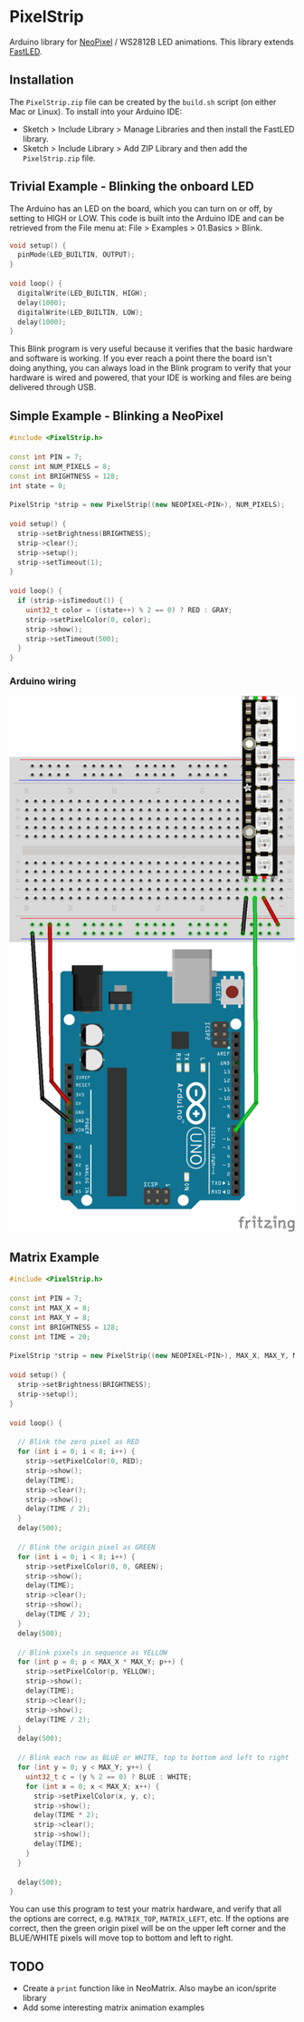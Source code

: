 # PixelStrip
Arduino library for [NeoPixel](https://learn.adafruit.com/adafruit-neopixel-uberguide/the-magic-of-neopixels) / WS2812B LED animations.  This library extends  [FastLED](https://fastled.io/).

## Installation
The `PixelStrip.zip` file can be created by the `build.sh` script (on either Mac or Linux).  To install into your Arduino IDE:

* Sketch > Include Library > Manage Libraries and then install the FastLED library.
* Sketch > Include Library > Add ZIP Library and then add the `PixelStrip.zip` file.

## Trivial Example - Blinking the onboard LED

The Arduino has an LED on the board, which you can turn on or off, by setting to HIGH or LOW.  This code is built into the Arduino IDE and can be retrieved from the File menu at:  File > Examples > 01.Basics > Blink.

```c++
void setup() {
  pinMode(LED_BUILTIN, OUTPUT);
}

void loop() {
  digitalWrite(LED_BUILTIN, HIGH); 
  delay(1000);       
  digitalWrite(LED_BUILTIN, LOW);
  delay(1000);
}
```

This Blink program is very useful because it verifies that the basic hardware and software is working.  If you ever reach a point there the board isn't doing anything, you can always load in the Blink program to verify that your hardware is wired and powered, that your IDE is working and files are being delivered through USB.

## Simple Example - Blinking a NeoPixel

```c++
#include <PixelStrip.h>

const int PIN = 7;
const int NUM_PIXELS = 8;
const int BRIGHTNESS = 128;
int state = 0;

PixelStrip *strip = new PixelStrip((new NEOPIXEL<PIN>), NUM_PIXELS);

void setup() {
  strip->setBrightness(BRIGHTNESS);
  strip->clear();
  strip->setup();
  strip->setTimeout(1);
}

void loop() {
  if (strip->isTimedout()) {
    uint32_t color = ((state++) % 2 == 0) ? RED : GRAY;
    strip->setPixelColor(0, color);
    strip->show();
    strip->setTimeout(500);
  }
}
```

### Arduino wiring

![Uno setup](uno_setup.png)

## Matrix Example

```c++
#include <PixelStrip.h>

const int PIN = 7;
const int MAX_X = 8;
const int MAX_Y = 8;
const int BRIGHTNESS = 128;
const int TIME = 20;

PixelStrip *strip = new PixelStrip((new NEOPIXEL<PIN>), MAX_X, MAX_Y, MATRIX_TOP | MATRIX_LEFT);

void setup() {
  strip->setBrightness(BRIGHTNESS);
  strip->setup();
}

void loop() {

  // Blink the zero pixel as RED
  for (int i = 0; i < 8; i++) {
    strip->setPixelColor(0, RED);
    strip->show();
    delay(TIME);
    strip->clear();
    strip->show();
    delay(TIME / 2);
  }
  delay(500);

  // Blink the origin pixel as GREEN
  for (int i = 0; i < 8; i++) {
    strip->setPixelColor(0, 0, GREEN);
    strip->show();
    delay(TIME);
    strip->clear();
    strip->show();
    delay(TIME / 2);
  }
  delay(500);

  // Blink pixels in sequence as YELLOW
  for (int p = 0; p < MAX_X * MAX_Y; p++) {
    strip->setPixelColor(p, YELLOW);
    strip->show();
    delay(TIME);
    strip->clear();
    strip->show();
    delay(TIME / 2);
  }
  delay(500);

  // Blink each row as BLUE or WHITE, top to bottom and left to right
  for (int y = 0; y < MAX_Y; y++) {
    uint32_t c = (y % 2 == 0) ? BLUE : WHITE;
    for (int x = 0; x < MAX_X; x++) {
      strip->setPixelColor(x, y, c);
      strip->show();
      delay(TIME * 2);
      strip->clear();
      strip->show();
      delay(TIME);
    }
  }

  delay(500);
}
```

You can use this program to test your matrix hardware, and verify that all the options are correct, e.g. `MATRIX_TOP`, `MATRIX_LEFT`, etc.  If the options are correct, then the green origin pixel will be on the upper left corner and the BLUE/WHITE pixels will move top to bottom and left to right.

## TODO
* Create a `print` function like in NeoMatrix.  Also maybe an icon/sprite library
* Add some interesting matrix animation examples
